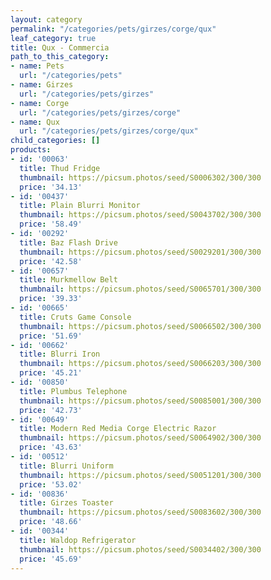 ```yaml
---
layout: category
permalink: "/categories/pets/girzes/corge/qux"
leaf_category: true
title: Qux - Commercia
path_to_this_category:
- name: Pets
  url: "/categories/pets"
- name: Girzes
  url: "/categories/pets/girzes"
- name: Corge
  url: "/categories/pets/girzes/corge"
- name: Qux
  url: "/categories/pets/girzes/corge/qux"
child_categories: []
products:
- id: '00063'
  title: Thud Fridge
  thumbnail: https://picsum.photos/seed/S0006302/300/300
  price: '34.13'
- id: '00437'
  title: Plain Blurri Monitor
  thumbnail: https://picsum.photos/seed/S0043702/300/300
  price: '58.49'
- id: '00292'
  title: Baz Flash Drive
  thumbnail: https://picsum.photos/seed/S0029201/300/300
  price: '42.58'
- id: '00657'
  title: Murkmellow Belt
  thumbnail: https://picsum.photos/seed/S0065701/300/300
  price: '39.33'
- id: '00665'
  title: Cruts Game Console
  thumbnail: https://picsum.photos/seed/S0066502/300/300
  price: '51.69'
- id: '00662'
  title: Blurri Iron
  thumbnail: https://picsum.photos/seed/S0066203/300/300
  price: '45.21'
- id: '00850'
  title: Plumbus Telephone
  thumbnail: https://picsum.photos/seed/S0085001/300/300
  price: '42.73'
- id: '00649'
  title: Modern Red Media Corge Electric Razor
  thumbnail: https://picsum.photos/seed/S0064902/300/300
  price: '43.63'
- id: '00512'
  title: Blurri Uniform
  thumbnail: https://picsum.photos/seed/S0051201/300/300
  price: '53.02'
- id: '00836'
  title: Girzes Toaster
  thumbnail: https://picsum.photos/seed/S0083602/300/300
  price: '48.66'
- id: '00344'
  title: Waldop Refrigerator
  thumbnail: https://picsum.photos/seed/S0034402/300/300
  price: '45.69'
---
```


